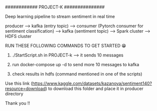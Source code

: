 ############ PROJECT-K ###############

Deep learning pipeline to stream sentiment in real time 

producer --> kafka (entry topic) --> consumer (Pytorch consumer for sentiment classification) --> kafka (sentiment topic) --> Spark cluster --> HDFS cluster

RUN THESE FOLLOWING COMMANDS TO GET STARTED 😁

1. ./StartScript.sh in PROJECT-k --> it sends 10 messages 

2. run docker-compose up -d to send more 10 messages to kafka 

3. check results in hdfs (command mentioned in one of the scripts)

Use this link (https://www.kaggle.com/datasets/kazanova/sentiment140?resource=download) to download this folder and place it in producer directory

Thank you !!

